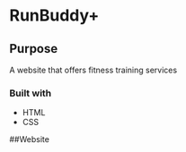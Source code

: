 # RunBuddy+
## Purpose
A website that offers fitness training services

### Built with
* HTML
* CSS

##Website
